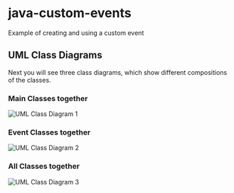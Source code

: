 # java-custom-events
Example of creating and using a custom event

## UML Class Diagrams
Next you will see three class diagrams, which show different compositions of the classes.
### Main Classes together
![UML Class Diagram 1](https://raw.github.com/cschaf/java-custom-events/master/documentation/uml_class_diagram_2.png)
### Event Classes together
![UML Class Diagram 2](https://raw.github.com/cschaf/java-custom-events/master/documentation/uml_class_diagram_3.png)
### All Classes together
![UML Class Diagram 3](https://raw.github.com/cschaf/java-custom-events/master/documentation/uml_class_diagram.png)

